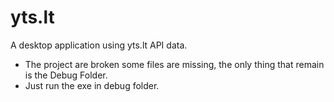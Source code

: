 # yts.lt
A desktop application using yts.lt API data. 
- The project are broken some files are missing, the only thing that remain is the Debug Folder. 
- Just run the exe in debug folder.
